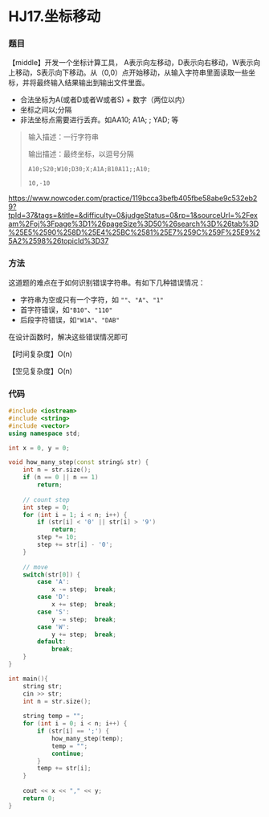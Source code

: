 # HJ17.坐标移动

### 题目

【middle】开发一个坐标计算工具， A表示向左移动，D表示向右移动，W表示向上移动，S表示向下移动。从（0,0）点开始移动，从输入字符串里面读取一些坐标，并将最终输入结果输出到输出文件里面。

- 合法坐标为A(或者D或者W或者S) + 数字（两位以内）
- 坐标之间以;分隔
- 非法坐标点需要进行丢弃。如AA10; A1A; $%$; YAD; 等

> 输入描述：一行字符串
>
> 输出描述：最终坐标，以逗号分隔
>
> ```
> A10;S20;W10;D30;X;A1A;B10A11;;A10;
> ```
>
> ```
> 10,-10
> ```

<https://www.nowcoder.com/practice/119bcca3befb405fbe58abe9c532eb29?tpId=37&tags=&title=&difficulty=0&judgeStatus=0&rp=1&sourceUrl=%2Fexam%2Foj%3Fpage%3D1%26pageSize%3D50%26search%3D%26tab%3D%25E5%2590%258D%25E4%25BC%2581%25E7%259C%259F%25E9%25A2%2598%26topicId%3D37>

### 方法

这道题的难点在于如何识别错误字符串。有如下几种错误情况：

- 字符串为空或只有一个字符，如 ```""```、```"A"```、```"1"```
- 首字符错误，如```"B10"```、```"110"```
- 后段字符错误，如```"W1A"```、```"DAB"```

在设计函数时，解决这些错误情况即可

【时间复杂度】O(n)

【空见复杂度】O(n)

### 代码

```cpp
#include <iostream>
#include <string>
#include <vector>
using namespace std;

int x = 0, y = 0;

void how_many_step(const string& str) {
    int n = str.size();
    if (n == 0 || n == 1)
        return;
    
    // count step
    int step = 0;
    for (int i = 1; i < n; i++) {
        if (str[i] < '0' || str[i] > '9')
            return;
        step *= 10;
        step += str[i] - '0';
    }
        
   	// move
    switch(str[0]) {
        case 'A':
            x -= step;	break;
        case 'D':
            x += step;	break;
        case 'S':
            y -= step;	break;
        case 'W':
            y += step;	break;
        default:
            break;
    }
}

int main(){
    string str;
    cin >> str;
    int n = str.size();
    
    string temp = "";
    for (int i = 0; i < n; i++) {
        if (str[i] == ';') {
            how_many_step(temp);
            temp = "";
            continue;
        }
        temp += str[i];
    }
    
    cout << x << "," << y;
    return 0;
}
```

